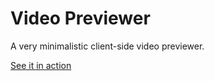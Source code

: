 # Video Previewer

A very minimalistic client-side video previewer.

[See it in action](https://not-a-normal-robot.github.io/VideoPreviewer/)